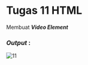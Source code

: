 # Tugas 11 HTML

Membuat <b><i>Video Element</i></b>

<h3><i>Output </i>:</h3>

![11](https://user-images.githubusercontent.com/92837751/183227974-f4e5201d-8a47-4de9-9238-4ae3f7028800.jpg)
